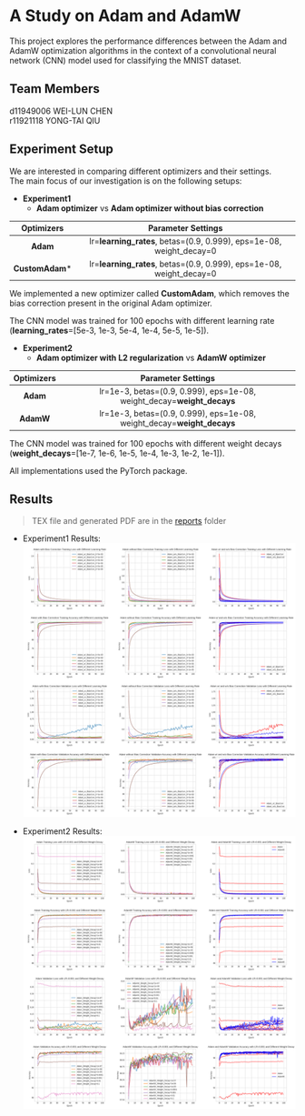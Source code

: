 # A Study on Adam and AdamW

This project explores the performance differences between the Adam and AdamW optimization algorithms in the context of a convolutional neural network (CNN) model used for classifying the MNIST dataset.

## Team Members

d11949006 WEI-LUN CHEN  
r11921118 YONG-TAI QIU  

## Experiment Setup

We are interested in comparing different optimizers and their settings.  
The main focus of our investigation is on the following setups:

+ **Experiment1**
    + **Adam optimizer** vs **Adam optimizer without bias correction**

|   Optimizers    |                     Parameter Settings                     |
| :------------: | :--------------------------------------------------------: |
|    **Adam**    |  lr=**learning_rates**, betas=(0.9, 0.999), eps=1e-08, weight_decay=0   |
| **CustomAdam*** |  lr=**learning_rates**, betas=(0.9, 0.999), eps=1e-08, weight_decay=0   |

We implemented a new optimizer called **CustomAdam**, which removes the bias correction present in the original Adam optimizer.

The CNN model was trained for 100 epochs with different learning rate (**learning_rates**=[5e-3, 1e-3, 5e-4, 1e-4, 5e-5, 1e-5]).

+ **Experiment2**
    + **Adam optimizer with L2 regularization** vs **AdamW optimizer**

|   Optimizers    |                     Parameter Settings                     |
| :------------: | :--------------------------------------------------------: |
|    **Adam**    |  lr=1e-3, betas=(0.9, 0.999), eps=1e-08, weight_decay=**weight_decays**   |
|   **AdamW**    | lr=1e-3, betas=(0.9, 0.999), eps=1e-08, weight_decay=**weight_decays** |

The CNN model was trained for 100 epochs with different weight decays (**weight_decays**=[1e-7, 1e-6, 1e-5, 1e-4, 1e-3, 1e-2, 1e-1]).

All implementations used the PyTorch package.

## Results

> TEX file and generated PDF are in the [reports](/reports/) folder

+ Experiment1 Results:
![merge_all_result_adam_with_and_without_bias_correction_with_diff_learning_rates](/assets/experiment1/merge_all_results.png)

+ Experiment2 Results:
![merge_all_result_adam_adamW_with_diff_weight_decays](/assets/experiment2/merge_all_results.png)
